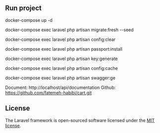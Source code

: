 ## Run project
docker-compose up -d

docker-compose exec laravel php artisan migrate:fresh --seed

docker-compose exec laravel php artisan config:clear

docker-compose exec laravel php artisan passport:install

docker-compose exec laravel php artisan key:generate

docker-compose exec laravel php artisan config:cache

docker-compose exec laravel php artisan swagger:ge

Document:
http://localhost/api/documentation
Github:
https://github.com/fatemeh-habibi/cart.git

## License

The Laravel framework is open-sourced software licensed under the [MIT license](https://opensource.org/licenses/MIT).
